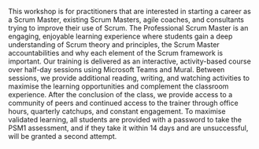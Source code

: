This workshop is for practitioners that are interested in starting a career as a Scrum Master, existing Scrum Masters, agile coaches, and consultants trying to improve their use of Scrum. The Professional Scrum Master is an engaging, enjoyable learning experience where students gain a deep understanding of Scrum theory and principles, the Scrum Master accountabilities and why each element of the Scrum framework is important. Our training is delivered as an interactive, activity-based course over half-day sessions using Microsoft Teams and Mural. Between sessions, we provide additional reading, writing, and watching activities to maximise the learning opportunities and complement the classroom experience. After the conclusion of the class, we provide access to a community of peers and continued access to the trainer through office hours, quarterly catchups, and constant engagement. To maximise validated learning, all students are provided with a password to take the PSM1 assessment, and if they take it within 14 days and are unsuccessful, will be granted a second attempt.